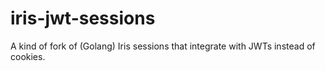 # iris-jwt-sessions
A kind of fork of (Golang) Iris sessions that integrate with JWTs instead of cookies.
